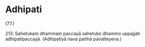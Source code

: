 

# Adhipati







(77.)

213\. Sahetukaṃ dhammaṃ paccayā sahetuko dhammo uppajjati adhipatipaccayā. (Adhipatiyā nava pañhā pavatteyeva.)



